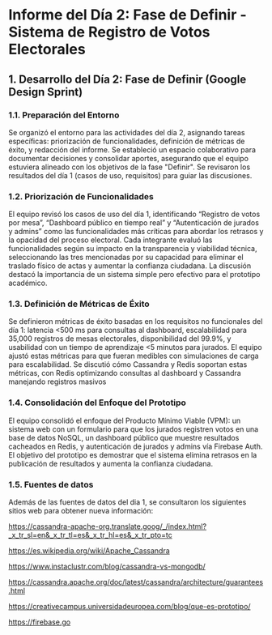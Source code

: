 # Informe del Día 2: Fase de Definir - Sistema de Registro de Votos Electorales

## 1. Desarrollo del Día 2: Fase de Definir (Google Design Sprint)

### 1.1. Preparación del Entorno 

Se organizó el entorno para las actividades del día 2, asignando tareas específicas: priorización de funcionalidades, definición de métricas de éxito, y redacción del informe. Se estableció un espacio colaborativo para documentar decisiones y consolidar aportes, asegurando que el equipo estuviera alineado con los objetivos de la fase "Definir". Se revisaron los resultados del día 1 (casos de uso, requisitos) para guiar las discusiones.

### 1.2. Priorización de Funcionalidades

El equipo revisó los casos de uso del día 1, identificando “Registro de votos por mesa”, “Dashboard público en tiempo real” y “Autenticación de jurados y admins” como las funcionalidades más críticas para abordar los retrasos y la opacidad del proceso electoral. Cada integrante evaluó las funcionalidades según su impacto en la transparencia y viabilidad técnica, seleccionando las tres mencionadas por su capacidad para eliminar el traslado físico de actas y aumentar la confianza ciudadana. La discusión destacó la importancia de un sistema simple pero efectivo para el prototipo académico.

### 1.3. Definición de Métricas de Éxito

Se definieron métricas de éxito basadas en los requisitos no funcionales del día 1: latencia <500 ms para consultas al dashboard, escalabilidad para 35,000 registros de mesas electorales, disponibilidad del 99.9%, y usabilidad con un tiempo de aprendizaje <5 minutos para jurados. El equipo ajustó estas métricas para que fueran medibles con simulaciones de carga para escalabilidad. Se discutió cómo Cassandra y Redis soportan estas métricas, con Redis optimizando consultas al dashboard y Cassandra manejando registros masivos

### 1.4. Consolidación del Enfoque del Prototipo

El equipo consolidó el enfoque del Producto Mínimo Viable (VPM): un sistema web con un  formulario para que los jurados registren votos en una base de datos NoSQL, un dashboard público que muestre resultados cacheados en Redis, y autenticación de jurados y admins vía Firebase Auth. El objetivo del prototipo es demostrar que el sistema elimina retrasos en la publicación de resultados y aumenta la confianza ciudadana.

### 1.5. Fuentes de datos

Además de las fuentes de datos del dia 1, se consultaron los siguientes sitios web para obtener nueva información:

https://cassandra-apache-org.translate.goog/_/index.html?_x_tr_sl=en&_x_tr_tl=es&_x_tr_hl=es&_x_tr_pto=tc 

https://es.wikipedia.org/wiki/Apache_Cassandra 

https://www.instaclustr.com/blog/cassandra-vs-mongodb/ 

https://cassandra.apache.org/doc/latest/cassandra/architecture/guarantees.html 

https://creativecampus.universidadeuropea.com/blog/que-es-prototipo/ 

https://firebase.go

